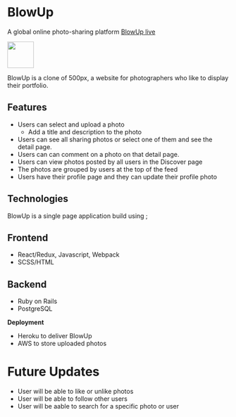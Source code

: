 # BlowUp
 A global online photo-sharing platform
 [BlowUp live](https://blowupapp.herokuapp.com/)


<img src="app/assets/images/Screen Shot 2021-08-13 at 9.33.47 AM.png" height="60px" />

BlowUp is a clone of 500px, a website for photographers who like to display their portfolio.



## Features

- Users can select and upload a photo
  - Add a title and description to the photo
- Users can see all sharing photos or select one of them and see the detail page.
- Users can can comment on a photo on that detail page.
- Users can view photos posted by all users in the Discover page
- The photos are grouped by users at the top of the feed
- Users have their profile page and they can update their profile photo

## Technologies
BlowUp is a single page application build using ;

## Frontend
- React/Redux, Javascript, Webpack
- SCSS/HTML

## Backend
- Ruby on Rails
- PostgreSQL
  

**Deployment**

- Heroku to deliver BlowUp
- AWS to store uploaded photos


# Future Updates

* User will be able to like or unlike photos
* User will be able to follow other users 
* User will be aable to search for a specific photo or user